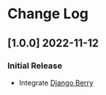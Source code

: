 # Change Log

## [1.0.0] 2022-11-12
### Initial Release

- Integrate [Django Berry](https://github.com/app-generator/django-admin-berry)
